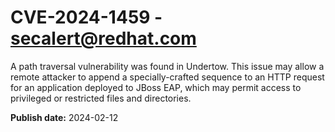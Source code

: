 # CVE-2024-1459 - secalert@redhat.com

A path traversal vulnerability was found in Undertow. This issue may allow a remote attacker to append a specially-crafted sequence to an HTTP request for an application deployed to JBoss EAP, which may permit access to privileged or restricted files and directories.

**Publish date:** 2024-02-12
